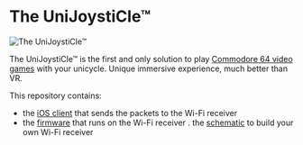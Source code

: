 # The UniJoystiCle™

![The UniJoystiCle™](https://lh3.googleusercontent.com/-piAi8Qz3nnQ/VwL2T8DBSZI/AAAAAAABdos/jpiz2eBrA_U1MW8mXVZVmI68zLlmJoTvACCo/s640-Ic42/logo.png)

The UniJoystiCle™ is the first and only solution to play [Commodore 64 video games](https://github.com/ricardoquesada/c64-the-uni-games) with your unicycle. Unique immersive experience, much better than VR.


This repository contains:

* the [iOS client](https://github.com/ricardoquesada/unijoysticle/tree/master/client_ios) that sends the packets to the Wi-Fi receiver
* the [firmware](https://github.com/ricardoquesada/unijoysticle/tree/master/esp8266_firmware) that runs on the Wi-Fi receiver
. the [schematic](https://github.com/ricardoquesada/unijoysticle/tree/master/schematic) to build your own Wi-Fi receiver

